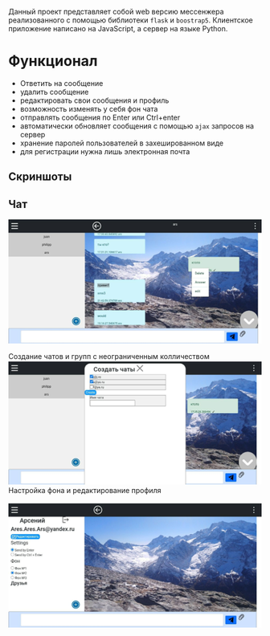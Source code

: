 Данный проект представляет собой web версию мессенжера реализованного с помощью библиотеки `flask` и `boostrap5`.
Клиентское приложение написано на JavaScript, а сервер на языке Python. 
# Функционал
 - Ответить на сообщение 
 - удалить сообщение
 - редактировать свои сообщения и профиль
 - возможность изменять у себя фон чата 
 - отправлять сообщения по Enter или Ctrl+enter
 -  автоматически обновляет сообщения с помощью `ajax` запросов на сервер
 - хранение паролей пользователей в захешированном виде
 - для регистрации нужна лишь электронная почта
 
## Скриншоты

## Чат
![alt text](https://github.com/aresen12/web_messenger/blob/master/static/img/ScreenShots/chat.jpg?raw=true)



Создание чатов и групп с неограниченным колличеством 
![](https://github.com/aresen12/web_messenger/blob/master/static/img/ScreenShots/create_chat.jpg?raw=true)
Настройка фона и редактирование профиля

![](https://github.com/aresen12/web_messenger/blob/master/static/img/ScreenShots/menu.jpg?raw=true)



